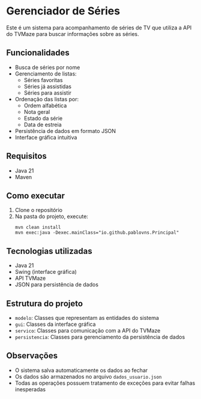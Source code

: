 # Gerenciador de Séries

Este é um sistema para acompanhamento de séries de TV que utiliza a API do TVMaze para buscar informações sobre as séries.

## Funcionalidades

- Busca de séries por nome
- Gerenciamento de listas:
  - Séries favoritas
  - Séries já assistidas
  - Séries para assistir
- Ordenação das listas por:
  - Ordem alfabética
  - Nota geral
  - Estado da série
  - Data de estreia
- Persistência de dados em formato JSON
- Interface gráfica intuitiva

## Requisitos

- Java 21
- Maven

## Como executar

1. Clone o repositório
2. Na pasta do projeto, execute:
   ```
   mvn clean install
   mvn exec:java -Dexec.mainClass="io.github.pablovns.Principal"
   ```

## Tecnologias utilizadas

- Java 21
- Swing (interface gráfica)
- API TVMaze
- JSON para persistência de dados

## Estrutura do projeto

- `modelo`: Classes que representam as entidades do sistema
- `gui`: Classes da interface gráfica
- `servico`: Classes para comunicação com a API do TVMaze
- `persistencia`: Classes para gerenciamento da persistência de dados

## Observações

- O sistema salva automaticamente os dados ao fechar
- Os dados são armazenados no arquivo `dados_usuario.json`
- Todas as operações possuem tratamento de exceções para evitar falhas inesperadas 